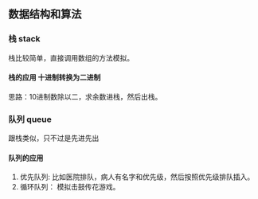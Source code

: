 ## 数据结构和算法

### 栈 stack
栈比较简单，直接调用数组的方法模拟。

#### 栈的应用 十进制转换为二进制
思路：10进制数除以二，求余数进栈，然后出栈。

### 队列 queue
跟栈类似，只不过是先进先出

#### 队列的应用
1. 优先队列: 比如医院排队，病人有名字和优先级，然后按照优先级排队插入。
2. 循环队列： 模拟击鼓传花游戏。
